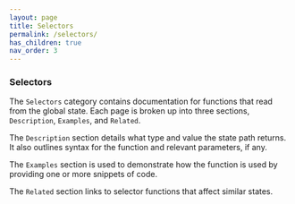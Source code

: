 ```yaml
---
layout: page
title: Selectors
permalink: /selectors/
has_children: true
nav_order: 3
---
```


### Selectors

The `Selectors` category contains documentation for functions that read from the global state. Each page is broken up into three sections, `Description`, `Examples`, and `Related`.

The `Description` section details what type and value the state path returns. It also outlines syntax for the function and relevant parameters, if any.

The `Examples` section is used to demonstrate how the function is used by providing one or more snippets of code.

The `Related` section links to selector functions that affect similar states.
